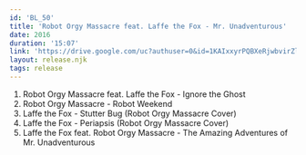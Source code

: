 ```yaml
---
id: 'BL_50'
title: 'Robot Orgy Massacre feat. Laffe the Fox - Mr. Unadventurous'
date: 2016
duration: '15:07'
link: 'https://drive.google.com/uc?authuser=0&id=1KAIxxyrPQBXeRjwbvirZl7fnVLhce6kV&export=download'
layout: release.njk
tags: release
---
```


01. Robot Orgy Massacre feat. Laffe the Fox - Ignore the Ghost
02. Robot Orgy Massacre - Robot Weekend
03. Laffe the Fox - Stutter Bug (Robot Orgy Massacre Cover)
04. Laffe the Fox - Periapsis (Robot Orgy Massacre Cover)
05. Laffe the Fox feat. Robot Orgy Massacre - The Amazing Adventures of Mr. Unadventurous